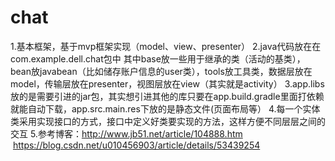 # chat
1.基本框架，基于mvp框架实现（model、view、presenter）
2.java代码放在在com.example.dell.chat包中
  其中base放一些用于继承的类（活动的基类），bean放javabean（比如储存账户信息的user类），tools放工具类，数据层放在model，传输层放在presenter，视图层放在view（其实就是activity）
3.app.libs放的是需要引进的jar包，其实想引进其他的库只要在app.build.gradle里面打依赖就能自动下载，app.src.main.res下放的是静态文件(页面布局等）
4.每一个实体类采用实现接口的方式，接口中定义好类要实现的方法，这样方便不同层层之间的交互
5.参考博客：http://www.jb51.net/article/104888.htm      https://blog.csdn.net/u010456903/article/details/53439254
